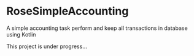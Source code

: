 # RoseSimpleAccounting
A simple accounting task perform and keep all transactions in database using Kotlin

This project is under progress...
